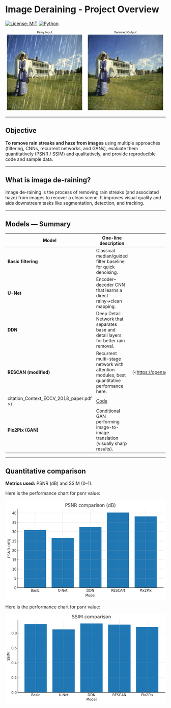 # Image Deraining - Project Overview

[![License: MIT](https://img.shields.io/badge/License-MIT-yellow.svg)](LICENSE) [![Python](https://img.shields.io/badge/Python-3.8%2B-blue.svg)](#)  

![Before/After preview](assets/result.png)

---

## Objective
**To remove rain streaks and haze from images** using multiple approaches (filtering, CNNs, recurrent networks, and GANs), evaluate them quantitatively (PSNR / SSIM) and qualitatively, and provide reproducible code and sample data.

---

## What is image de-raining?
Image de-raining is the process of removing rain streaks (and associated haze) from images to recover a clean scene. It improves visual quality and aids downstream tasks like segmentation, detection, and tracking.

---

## Models — Summary

| Model | One-line description | Paper | Code |
|---|---|---:|---:|
| **Basic filtering** | Classical median/guided filter baseline for quick denoising. | [Paper](<https://openaccess.thecvf.com/content_cvpr_2016/papers/Li_Rain_Streak_Removal_CVPR_20 16_paper.pdf>) | [Code](<https://github.com/TANNU-GITHUB/Image-Deraining/tree/main/Basic%20Filtering>) |
| **U-Net** | Encoder–decoder CNN that learns a direct rainy→clean mapping. | [Paper](<https://arxiv.org/pdf/1505.04597 >) | [Code](./U-Net) |
| **DDN** | Deep Detail Network that separates base and detail layers for better rain removal. | [Paper](<https://openaccess.thecvf.com/content_cvpr_2017/papers/Fu_Removing_Rain_From_CVPR_2017_paper.pdf >) | [Code](<https://github.com/TANNU-GITHUB/Image-Deraining/tree/main/Simplified%20DDN>) |
| **RESCAN (modified)** | Recurrent multi-stage network with attention modules, best quantitative performance here. | [Paper](<https://openaccess.thecvf.com/content_ECCV_2018/papers/Xia_Li_Recurrent_Squeeze-and-Ex 
citation_Context_ECCV_2018_paper.pdf >) | [Code](<https://github.com/TANNU-GITHUB/Image-Deraining/tree/main/Modified%20RESCAN>) |
| **Pix2Pix (GAN)** | Conditional GAN performing image-to-image translation (visually sharp results). | [Paper](<https://openaccess.thecvf.com/content_ECCV_2018/papers/Xia_Li_Recurrent_Squeeze-and-Ex citation_Context_ECCV_2018_paper.pdf >) | [Code](<https://github.com/TANNU-GITHUB/Image-Deraining/tree/main/Pix2Pix%20GAN>) |


---

## Quantitative comparison 
**Metrics used:** PSNR (dB) and SSIM (0–1). 

Here is the performance chart for psnr value:

![PSNR Comparison](assets/PSNR_comparision.png)

Here is the performance chart for psnr value:

![SSIM Comparison](assets/SSIM_comparision.png)



